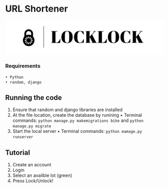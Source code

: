 
# URL Shortener
![header](header.jpg)

### Requirements 
    • Python
    • random, django

## Running the code
1. Ensure that random and django libraries are installed
2. At the file location, create the database by runining
    • Terminal commands: `python manage.py makemigrations bike` and `python manage.py migrate`
3. Start the local server
    • Terminal commands: `python mamage.py runserver`

## Tutorial
1. Create an account
2. Login
3. Select an availble lot (green)
4. Press Lock/Unlock!
